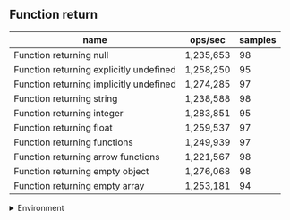 ## Function return

|name|ops/sec|samples|
|-|-|-|
|Function returning null|1,235,653|98|
|Function returning explicitly undefined|1,258,250|95|
|Function returning implicitly undefined|1,274,285|97|
|Function returning string|1,238,588|98|
|Function returning integer|1,283,851|95|
|Function returning float|1,259,537|97|
|Function returning functions|1,249,939|97|
|Function returning arrow functions|1,221,567|98|
|Function returning empty object|1,276,068|98|
|Function returning empty array|1,253,181|94|


<details>
<summary>Environment</summary>

* __Machine:__ linux x64 | 2 vCPUs | 6.8GB Mem
* __Run:__ Sat Oct 14 2023 01:57:18 GMT+0000 (Coordinated Universal Time)
</details>

<!--
{"environment":{"platform":"linux","arch":"x64","cpus":2,"totalMemory":6.759757995605469},"benchmarks":[{"name":"Function returning null","hz":1235653.133044165,"cycles":6,"stats":{"deviation":2.2195544306534857e-8,"mean":8.092886047530117e-7,"moe":4.394493569557633e-9,"rme":0.5430069747366326,"sem":2.242088555896752e-9,"variance":4.926421870633519e-16}},{"name":"Function returning explicitly undefined","hz":1258250.36819377,"cycles":7,"stats":{"deviation":6.7872673451121665e-9,"mean":7.947543869472569e-7,"moe":1.3648635157163136e-9,"rme":0.1717340021184295,"sem":6.96358936589956e-10,"variance":4.606699801402595e-17}},{"name":"Function returning implicitly undefined","hz":1274285.1933158746,"cycles":6,"stats":{"deviation":1.3808404530716833e-8,"mean":7.847536840617721e-7,"moe":2.7479808750278972e-9,"rme":0.350171134056325,"sem":1.4020310586877027e-9,"variance":1.9067203568392113e-16}},{"name":"Function returning string","hz":1238587.5050258907,"cycles":5,"stats":{"deviation":7.022794695416461e-9,"mean":8.073712966925955e-7,"moe":1.3904424105627703e-9,"rme":0.17221845961811266,"sem":7.094093931442706e-10,"variance":4.9319645333969585e-17}},{"name":"Function returning integer","hz":1283851.4105804516,"cycles":7,"stats":{"deviation":1.2240635551596444e-8,"mean":7.789063374147655e-7,"moe":2.461490909973567e-9,"rme":0.3160188576900524,"sem":1.2558627091701872e-9,"variance":1.498331587070068e-16}},{"name":"Function returning float","hz":1259536.5821248903,"cycles":6,"stats":{"deviation":7.427875714465778e-9,"mean":7.939427994325965e-7,"moe":1.4782055638673058e-9,"rme":0.18618539835914227,"sem":7.541865121771969e-10,"variance":5.51733376295505e-17}},{"name":"Function returning functions","hz":1249939.2743165526,"cycles":6,"stats":{"deviation":3.9317146625797215e-9,"mean":8.000388663255538e-7,"moe":7.824420753897885e-10,"rme":0.09780050799074495,"sem":3.9920514050499415e-10,"variance":1.545838018794437e-17}},{"name":"Function returning arrow functions","hz":1221566.633014102,"cycles":7,"stats":{"deviation":1.617395108543734e-8,"mean":8.186209192146916e-7,"moe":3.202278937505834e-9,"rme":0.39117970996609774,"sem":1.633815784441752e-9,"variance":2.615966937141197e-16}},{"name":"Function returning empty object","hz":1276068.4828327564,"cycles":6,"stats":{"deviation":3.890806446727482e-9,"mean":7.836570007434795e-7,"moe":7.703403743742946e-10,"rme":0.09830070727926236,"sem":3.9303080325219115e-10,"variance":1.5138374805896134e-17}},{"name":"Function returning empty array","hz":1253180.8559422286,"cycles":5,"stats":{"deviation":1.1059316705338362e-8,"mean":7.979694193845073e-7,"moe":2.235735586922194e-9,"rme":0.2801781036479656,"sem":1.1406814218990786e-9,"variance":1.2230848598897617e-16}}]}-->
